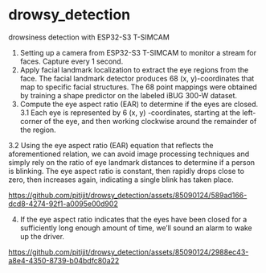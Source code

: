 # drowsy_detection
drowsiness detection with ESP32-S3 T-SIMCAM 
1. Setting up a camera from ESP32-S3 T-SIMCAM to monitor a stream for faces. Capture every 1 second.
2. Apply facial landmark localization to extract the eye regions from the face.
The facial landmark detector produces 68 (x, y)-coordinates that map to specific facial structures.
The 68 point mappings were obtained by training a shape predictor on the labeled iBUG 300-W dataset.
3. Compute the eye aspect ratio (EAR) to determine if the eyes are closed.
3.1 Each eye is represented by 6 (x, y) -coordinates, starting at the left-corner of the eye, and then working clockwise around the remainder of the region.

3.2 Using the eye aspect ratio (EAR) equation that reflects the aforementioned relation, we can avoid image processing techniques and simply rely on the ratio of eye landmark distances to determine if a person is blinking.
The eye aspect ratio is constant, then rapidly drops close to zero, then increases again, indicating a single blink has taken place.


https://github.com/pitijit/drowsy_detection/assets/85090124/589ad166-dcd8-4274-92f1-a0095e00d902


4. If the eye aspect ratio indicates that the eyes have been closed for a sufficiently long enough amount of time, we’ll sound an alarm to wake up the driver.




https://github.com/pitijit/drowsy_detection/assets/85090124/2988ec43-a8e4-4350-8739-b04bdfc80a22

